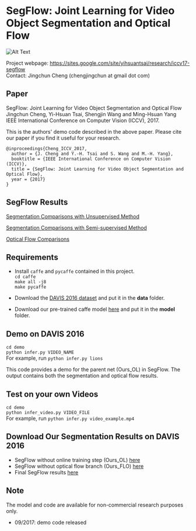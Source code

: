 # SegFlow: Joint Learning for Video Object Segmentation and Optical Flow

![Alt Text](http://vllab1.ucmerced.edu/~ytsai/ICCV17/iccv17_segflow_git.png) 

Project webpage: https://sites.google.com/site/yihsuantsai/research/iccv17-segflow <br />
Contact: Jingchun Cheng (chengjingchun at gmail dot com)

## Paper
SegFlow: Joint Learning for Video Object Segmentation and Optical Flow <br />
Jingchun Cheng, Yi-Hsuan Tsai, Shengjin Wang and Ming-Hsuan Yang <br />
IEEE International Conference on Computer Vision (ICCV), 2017.

This is the authors' demo code described in the above paper. Please cite our paper if you find it useful for your research.

```
@inproceedings{Cheng_ICCV_2017,
  author = {J. Cheng and Y.-H. Tsai and S. Wang and M.-H. Yang},
  booktitle = {IEEE International Conference on Computer Vision (ICCV)},
  title = {SegFlow: Joint Learning for Video Object Segmentation and Optical Flow},
  year = {2017}
}
```

## SegFlow Results
[Segmentation Comparisons with Unsupervised Method](https://www.youtube.com/watch?v=MzWSGgPMTlo&feature=youtu.be)

[Segmentation Comparisons with Semi-supervised Method](https://www.youtube.com/watch?v=FN_ePVSDMvo&feature=youtu.be)

[Optical Flow Comparisons](https://www.youtube.com/watch?v=pyYbqeBteq4&feature=youtu.be)

## Requirements
* Install `caffe` and `pycaffe` contained in this project. <br />
`cd caffe` <br />
`make all -j8` <br />
`make pycaffe`

* Download the [DAVIS 2016 dataset](http://davischallenge.org/code.html) and put it in the **data** folder.

* Download our pre-trained caffe model [here](http://vllab1.ucmerced.edu/~ytsai/ICCV17/SegFlow.caffemodel) and put it in the **model** folder.

## Demo on DAVIS 2016 <br />
`cd demo` <br />
`python infer.py VIDEO_NAME` <br />
For example, run `python infer.py lions`

This code provides a demo for the parent net (Ours_OL) in SegFlow. The output contains both the segmentation and optical flow results.

## Test on your own Videos <br />
`cd demo` <br />
`python infer_video.py VIDEO_FILE` <br />
For example, run `python infer.py video_example.mp4`

## Download Our Segmentation Results on DAVIS 2016
* SegFlow without online training step (Ours_OL) [here](http://vllab1.ucmerced.edu/~ytsai/ICCV17/Ours_OL.zip)
* SegFlow without optical flow branch (Ours_FLO) [here](http://vllab1.ucmerced.edu/~ytsai/ICCV17/Ours_FLO.zip)
* Final SegFlow results [here](http://vllab1.ucmerced.edu/~ytsai/ICCV17/Ours.zip)

## Note
The model and code are available for non-commercial research purposes only.
* 09/2017: demo code released
